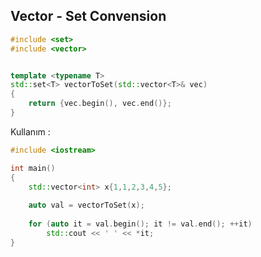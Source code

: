 ## Vector - Set Convension

```cpp
#include <set>
#include <vector>


template <typename T>
std::set<T> vectorToSet(std::vector<T>& vec)
{
    return {vec.begin(), vec.end()};
}
```

Kullanım :

```cpp
#include <iostream>

int main()
{
    std::vector<int> x{1,1,2,3,4,5};
    
    auto val = vectorToSet(x);
    
    for (auto it = val.begin(); it != val.end(); ++it) 
        std::cout << ' ' << *it;
}
```